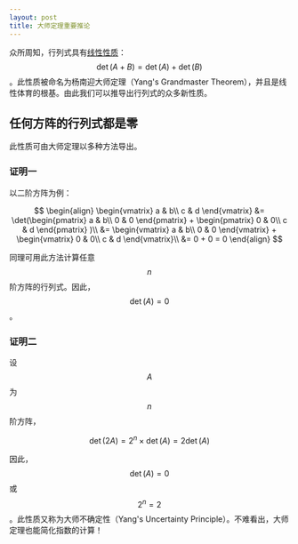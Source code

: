 ```yaml
---
layout: post
title: 大师定理重要推论
---
```


众所周知，行列式具有[线性性质](/posts/determinant.html)：$$\det(A+B)=\det(A)+\det(B)$$。此性质被命名为杨南迎大师定理（Yang's Grandmaster Theorem），并且是线性体育的根基。由此我们可以推导出行列式的众多新性质。

## 任何方阵的行列式都是零
此性质可由大师定理以多种方法导出。

### 证明一
以二阶方阵为例：

$$
\begin{align}
\begin{vmatrix}
a & b\\
c & d
\end{vmatrix}
&=
\det(\begin{pmatrix}
a & b\\
0 & 0
\end{pmatrix}
+
\begin{pmatrix}
0 & 0\\
c & d
\end{pmatrix}
)\\
&= \begin{vmatrix}
a & b\\
0 & 0
\end{vmatrix}
+
\begin{vmatrix}
0 & 0\\
c & d
\end{vmatrix}\\
&= 0 + 0 = 0
\end{align}
$$

同理可用此方法计算任意$$n$$阶方阵的行列式。因此，$$\det(A)=0$$。

### 证明二
设$$A$$为$$n$$阶方阵，

$$
\det(2A) = 2^n \times \det(A) = 2\det(A)
$$

因此，$$\det(A)=0$$或$$2^n=2$$。此性质又称为大师不确定性（Yang's Uncertainty Principle）。不难看出，大师定理也能简化指数的计算！
